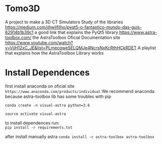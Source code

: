 # Tomo3D

A project to make a 3D CT Simulators
Study of the libraries
https://medium.com/@wilfilho/pyqt5-o-fantastico-mundo-das-guis-62914b1b39c1 a good link that explains the PyQt5 library
https://www.astra-toolbox.com/ the AstraToolbox Oficial Documentation site
https://www.youtube.com/watch?v=VjjH12xC_JE&list=PLmecqweSELQMJe4NcrsNxKcRthHCkRDET A playlist that explains how the AstraToolbox Library works

# Install Dependences
first install anaconda  on oficial site `https://www.anaconda.com/products/individual`
We recommend anaconda because astra-toolbox lib has some troubles with pip
  
`conda create -n visual-astra python=3.6`

`source activate visual-astra`

to install dependences run:   
  `pip install -r requirements.txt`

after install manually astra
  `conda install -c astra-toolbox astra-toolbox`